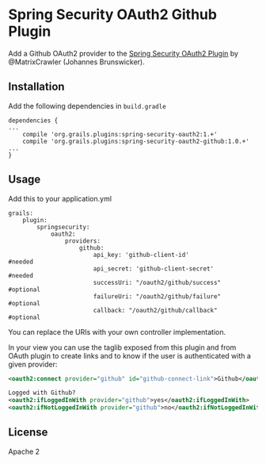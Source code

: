 Spring Security OAuth2 Github Plugin
====================================

Add a Github OAuth2 provider to the [Spring Security OAuth2 Plugin](https://github.com/MatrixCrawler/grails-spring-security-oauth2) by @MatrixCrawler (Johannes Brunswicker).

Installation
------------
Add the following dependencies in `build.gradle`
```
dependencies {
...
    compile 'org.grails.plugins:spring-security-oauth2:1.+'
    compile 'org.grails.plugins:spring-security-oauth2-github:1.0.+'
...
}
```

Usage
-----
Add this to your application.yml
```
grails:
    plugin:
        springsecurity:
            oauth2:
                providers:
                    github:
                        api_key: 'github-client-id'               #needed
                        api_secret: 'github-client-secret'         #needed
                        successUri: "/oauth2/github/success"    #optional
                        failureUri: "/oauth2/github/failure"    #optional
                        callback: "/oauth2/github/callback"     #optional
```

You can replace the URIs with your own controller implementation.

In your view you can use the taglib exposed from this plugin and from OAuth plugin to create links and to know if the user is authenticated with a given provider:
```xml
<oauth2:connect provider="github" id="github-connect-link">Github</oauth2:connect>

Logged with Github?
<oauth2:ifLoggedInWith provider="github">yes</oauth2:ifLoggedInWith>
<oauth2:ifNotLoggedInWith provider="github">no</oauth2:ifNotLoggedInWith>
```
License
-------
Apache 2
